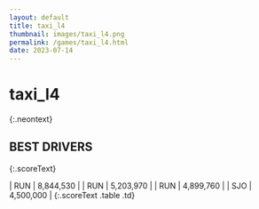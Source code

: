 ```yaml
---
layout: default
title: taxi_l4
thumbnail: images/taxi_l4.png
permalink: /games/taxi_l4.html
date: 2023-07-14
---
```


# taxi_l4 
{:.neontext}

## BEST DRIVERS
{:.scoreText}

| RUN | 8,844,530 | 
| RUN | 5,203,970 | 
| RUN | 4,899,760 | 
| SJO | 4,500,000 | 
{:.scoreText .table .td}
